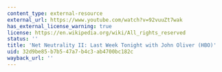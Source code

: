```yaml
---
content_type: external-resource
external_url: https://www.youtube.com/watch?v=92vuuZt7wak
has_external_license_warning: true
license: https://en.wikipedia.org/wiki/All_rights_reserved
status: ''
title: 'Net Neutrality II: Last Week Tonight with John Oliver (HBO)'
uid: 32d9be85-b7b5-47a7-b4c3-ab4700bc182c
wayback_url: ''
---
```

